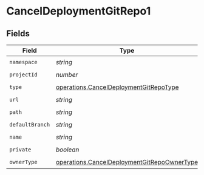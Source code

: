 # CancelDeploymentGitRepo1


## Fields

| Field                                                                                                      | Type                                                                                                       | Required                                                                                                   | Description                                                                                                |
| ---------------------------------------------------------------------------------------------------------- | ---------------------------------------------------------------------------------------------------------- | ---------------------------------------------------------------------------------------------------------- | ---------------------------------------------------------------------------------------------------------- |
| `namespace`                                                                                                | *string*                                                                                                   | :heavy_check_mark:                                                                                         | N/A                                                                                                        |
| `projectId`                                                                                                | *number*                                                                                                   | :heavy_check_mark:                                                                                         | N/A                                                                                                        |
| `type`                                                                                                     | [operations.CancelDeploymentGitRepoType](../../models/operations/canceldeploymentgitrepotype.md)           | :heavy_check_mark:                                                                                         | N/A                                                                                                        |
| `url`                                                                                                      | *string*                                                                                                   | :heavy_check_mark:                                                                                         | N/A                                                                                                        |
| `path`                                                                                                     | *string*                                                                                                   | :heavy_check_mark:                                                                                         | N/A                                                                                                        |
| `defaultBranch`                                                                                            | *string*                                                                                                   | :heavy_check_mark:                                                                                         | N/A                                                                                                        |
| `name`                                                                                                     | *string*                                                                                                   | :heavy_check_mark:                                                                                         | N/A                                                                                                        |
| `private`                                                                                                  | *boolean*                                                                                                  | :heavy_check_mark:                                                                                         | N/A                                                                                                        |
| `ownerType`                                                                                                | [operations.CancelDeploymentGitRepoOwnerType](../../models/operations/canceldeploymentgitrepoownertype.md) | :heavy_check_mark:                                                                                         | N/A                                                                                                        |